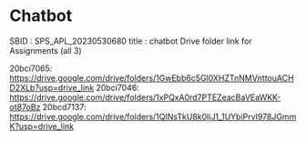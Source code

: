 # Chatbot
SBID : SPS_APL_20230530680
title : chatbot
Drive folder link for Assignments (all 3)

20bci7065: https://drive.google.com/drive/folders/1GwEbb6c5Gl0XHZTnNMVnttouACHD2XLb?usp=drive_link
20bci7046: https://drive.google.com/drive/folders/1xPQxA0rd7PTEZeacBaVEaWKK-ot87oBz
20bcd7137: https://drive.google.com/drive/folders/1QINsTkU8k0IjJ1_1UYbiPrvI978JGmmK?usp=drive_link
